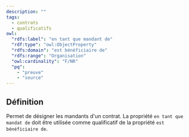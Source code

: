 ```yaml
---
description: ""
tags:
  - contrats
  - qualificatifs
owl:
  "rdfs:label": "en tant que mandant de"
  "rdf:type": "owl:ObjectProperty"
  "rdfs:domain": "est bénéficiaire de"
  "rdfs:range": "Organisation"
  "owl:cardinality": "F/NR"
  "pq":
    - "preuve"
    - "source"
---
```


<OntologyTable frontMatter={frontMatter}/>

## Définition

Permet de désigner les mandants d'un contrat. La propriété `en tant que mandat de` doit être utilisée comme qualificatif de la propriété `est bénéficiaire de`.
